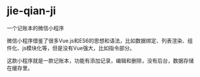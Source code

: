 # jie-qian-ji
一个记账本的微信小程序

微信小程序借鉴了很多Vue.js和ES6的思想和语法，比如数据绑定、列表渲染、组件化、js模块化等，但是没有Vue强大，比如指令部分。


这款小程序就是一款记账本，功能有添加记录，编辑和删除，没有后台，数据存储在缓存里。
